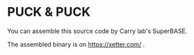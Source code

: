 # PUCK & PUCK

You can assemble this source code by Carry lab's SuperBASE.

The assembled binary is on https://xetter.com/ .
